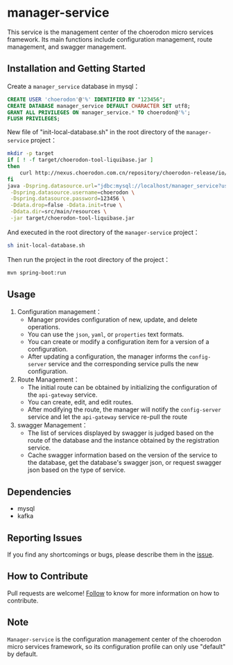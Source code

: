# manager-service

This service is the management center of the choerodon micro services framework. Its main functions include configuration management, route management, and swagger management.

## Installation and Getting Started

Create a `manager_service` database in mysql：

```sql
CREATE USER 'choerodon'@'%' IDENTIFIED BY "123456";
CREATE DATABASE manager_service DEFAULT CHARACTER SET utf8;
GRANT ALL PRIVILEGES ON manager_service.* TO choerodon@'%';
FLUSH PRIVILEGES;
```
New file of "init-local-database.sh" in the root directory of the `manager-service` project：

```sh
mkdir -p target
if [ ! -f target/choerodon-tool-liquibase.jar ]
then
    curl http://nexus.choerodon.com.cn/repository/choerodon-release/io/choerodon/choerodon-tool-liquibase/0.5.0.RELEASE/choerodon-tool-liquibase-0.5.0.RELEASE.jar -o target/choerodon-tool-liquibase.jar
fi
java -Dspring.datasource.url="jdbc:mysql://localhost/manager_service?useUnicode=true&characterEncoding=utf-8&useSSL=false" \
 -Dspring.datasource.username=choerodon \
 -Dspring.datasource.password=123456 \
 -Ddata.drop=false -Ddata.init=true \
 -Ddata.dir=src/main/resources \
 -jar target/choerodon-tool-liquibase.jar
```

And executed in the root directory of the `manager-service` project：

```sh
sh init-local-database.sh
```
Then run the project in the root directory of the project：

```sh
mvn spring-boot:run
```

## Usage
1. Configuration management：
    * Manager provides configuration of new, update, and delete operations.
    * You can use the `json`, `yaml`, or `properties` text formats.
    * You can create or modify a configuration item for a version of a configuration.
    * After updating a configuration, the manager informs the `config-server` service and the corresponding service pulls the new configuration.
1. Route Management：
    * The initial route can be obtained by initializing the configuration of the `api-gateway` service.
    * You can create, edit, and edit routes.
    * After modifying the route, the manager will notify the `config-server` service and let the `api-gateway` service re-pull the route
1. swagger Management：
    * The list of services displayed by swagger is judged based on the route of the database and the instance obtained by the registration service.
    * Cache swagger information based on the version of the service to the database, get the database's swagger json, or request swagger json based on the type of service.


## Dependencies

* mysql
* kafka

## Reporting Issues

If you find any shortcomings or bugs, please describe them in the [issue](https://github.com/choerodon/choerodon/issues/new?template=issue_template.md).
    
## How to Contribute
Pull requests are welcome! [Follow](https://github.com/choerodon/choerodon/blob/master/CONTRIBUTING.md) to know for more information on how to contribute.

## Note
`Manager-service` is the configuration management center of the choerodon micro services framework, so its configuration profile can only use "default" by default.